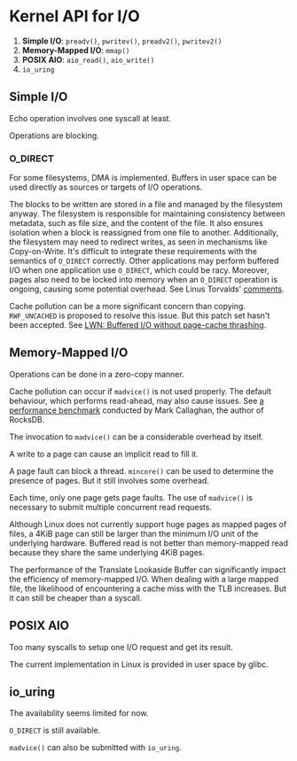 # Kernel API for I/O

1. **Simple I/O**: `preadv()`, `pwritev()`, `preadv2()`, `pwritev2()`
2. **Memory-Mapped I/O**: `mmap()`
3. **POSIX AIO**: `aio_read()`, `aio_write()`
4. `io_uring`

## Simple I/O

Echo operation involves one syscall at least.

Operations are blocking.

### O_DIRECT

For some filesystems, DMA is implemented. Buffers in user space can be used directly as sources or targets of I/O operations.

The blocks to be written are stored in a file and managed by the filesystem anyway. The filesystem is responsible for maintaining consistency between metadata, such as file size, and the content of the file. It also ensures isolation when a block is reassigned from one file to another. Additionally, the filesystem may need to redirect writes, as seen in mechanisms like Copy-on-Write. It's difficult to integrate these requirements with the semantics of `O_DIRECT` correctly. 
Other applications may perform buffered I/O when one application use `O_DIRECT`, which could be racy. Moreover, pages also need to be locked into memory when an `O_DIRECT` operation is ongoing, causing some potential overhead. See Linus Torvalds' [comments](https://lkml.org/lkml/2007/1/11/129).

Cache pollution can be a more significant concern than copying. `RWF_UNCACHED` is proposed to resolve this issue. But this patch set hasn't been accepted. See [LWN: Buffered I/O without page-cache thrashing](https://lwn.net/Articles/806980/).

## Memory-Mapped I/O

Operations can be done in a zero-copy manner.

Cache pollution can occur if `madvice()` is not used properly. The default behaviour, which performs read-ahead, may also cause issues. See [a performance benchmark](https://smalldatum.blogspot.com/2022/05/using-mmap-with-rocksdb.html) conducted by Mark Callaghan, the author of RocksDB.

The invocation to `madvice()` can be a considerable overhead by itself.

A write to a page can cause an implicit read to fill it.

A page fault can block a thread. `mincore()` can be used to determine the presence of pages. But it still involves some overhead.

Each time, only one page gets page faults. The use of `madvice()` is necessary to submit multiple concurrent read requests.

Although Linux does not currently support huge pages as mapped pages of files, a 4KiB page can still be larger than the minimum I/O unit of the underlying hardware. Buffered read is not better than memory-mapped read because they share the same underlying 4KiB pages.

The performance of the Translate Lookaside Buffer can significantly impact the efficiency of memory-mapped I/O. When dealing with a large mapped file, the likelihood of encountering a cache miss with the TLB increases. But it can still be cheaper than a syscall.

## POSIX AIO

Too many syscalls to setup one I/O request and get its result.

The current implementation in Linux is provided in user space by glibc.

## io_uring

The availability seems limited for now.

`O_DIRECT` is still available.

`madvice()` can also be submitted with `io_uring`.